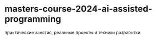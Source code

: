 # masters-course-2024-ai-assisted-programming
практические занятия, реальные проекты и техники разработки
